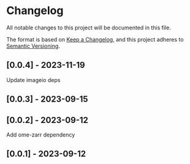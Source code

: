 # Changelog
All notable changes to this project will be documented in this file.

The format is based on [Keep a Changelog](https://keepachangelog.com/en/1.0.0/),
and this project adheres to [Semantic Versioning](https://semver.org/spec/v2.0.0.html).

## [0.0.4] - 2023-11-19
Update imageio deps

## [0.0.3] - 2023-09-15


## [0.0.2] - 2023-09-12
Add ome-zarr dependency

## [0.0.1] - 2023-09-12

